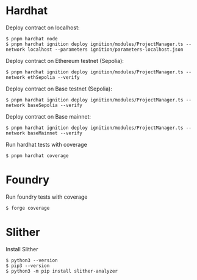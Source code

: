 # Hardhat

Deploy contract on localhost:
```
$ pnpm hardhat node
$ pnpm hardhat ignition deploy ignition/modules/ProjectManager.ts --network localhost --parameters ignition/parameters-localhost.json
```

Deploy contract on Ethereum testnet (Sepolia):
```
$ pnpm hardhat ignition deploy ignition/modules/ProjectManager.ts --network ethSepolia --verify
```

Deploy contract on Base testnet (Sepolia):
```
$ pnpm hardhat ignition deploy ignition/modules/ProjectManager.ts --network baseSepolia --verify
```

Deploy contract on Base mainnet:
```
$ pnpm hardhat ignition deploy ignition/modules/ProjectManager.ts --network baseMainnet --verify
```

Run hardhat tests with coverage
```
$ pnpm hardhat coverage
```

# Foundry

Run foundry tests with coverage
```
$ forge coverage
```

# Slither

Install Slither
```
$ python3 --version
$ pip3 --version
$ python3 -m pip install slither-analyzer
```
